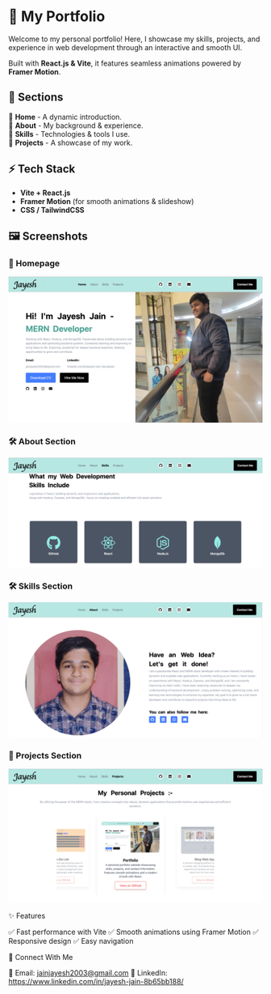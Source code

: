 # 🚀 My Portfolio

Welcome to my personal portfolio! Here, I showcase my skills, projects, and experience in web development through an interactive and smooth UI.

Built with **React.js & Vite**, it features seamless animations powered by **Framer Motion**.

## 📌 Sections

🔹 **Home** - A dynamic introduction.  
🔹 **About** - My background & experience.  
🔹 **Skills** - Technologies & tools I use.  
🔹 **Projects** - A showcase of my work.

## ⚡ Tech Stack

- **Vite + React.js**
- **Framer Motion** (for smooth animations & slideshow)
- **CSS / TailwindCSS**

## 🖼️ Screenshots

### 🎨 Homepage

![Homepage](/public/images/home.png)

### 🛠 About Section

![Skills](/public/images/skills.png)

### 🛠 Skills Section

![About](/public/images/about.png)

### 📂 Projects Section

![Projects](/public/images/projects.png)

✨ Features

✅ Fast performance with Vite
✅ Smooth animations using Framer Motion
✅ Responsive design
✅ Easy navigation

🤝 Connect With Me

📧 Email: jainjayesh2003@gmail.com
🔗 LinkedIn: https://www.linkedin.com/in/jayesh-jain-8b65bb188/

